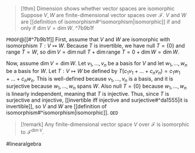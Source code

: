 > [!thm] Dimension shows whether vector spaces are isomorphic
> Suppose $V,W$ are finite-dimensional vector spaces over $\mathcal{F}$. $V$ and $W$ are [[definition of isomorphism#^isomorphism|isomorphic]] if and only if $\dim V = \dim W$. ^7b9b1f

`PROOF`@[[#^7b9b1f]]
First, assume that $V$ and $W$ are isomorphic with isomorphism $T : V \mapsto W$. Because $T$ is invertible, we have $\text{null } T = \{0\}$ and $\text{range } T = W$, so $\dim V = \dim \text{null } T + \dim \text{range } T = 0 + \dim W = \dim W$.

Now, assume $\dim V = \dim W$. Let $v_{1},\dots,v_{n}$ be a basis for $V$ and let $w_{1},\dots,w_{n}$ be a basis for $W$. Let $T : V \mapsto W$ be defined by $T(c_{1}v_{1} + \dots + c_{n}v_{n}) = c_{1}w_{1} + \dots + c_{n}w_{n}$. This is well-defined because $v_{1},\dots,v_{n}$ is a basis, and it is surjective because $w_{1},\dots,w_{n}$ spans $W$. Also $\text{null } T = \{0\}$ because $w_{1},\dots,w_{n}$ is linearly independent, meaning that $T$ is injective. Thus, since $T$ is surjective and injective, [[invertible iff injective and surjective#^da1555|it is invertible]], so $V$ and $W$ are [[definition of isomorphism#^isomorphism|isomorphic]].
`QED`
> [!remark]
> Any finite-dimensional vector space $V$ over $\mathcal{F}$ is isomorphic to $\mathcal{F}^{\dim V}$.

#linearalgebra